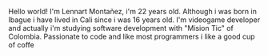 Hello world!
I'm Lennart Montañez, i'm 22 years old. Although i was born in Ibague i have lived in Cali since i was 16 years old. 
I'm videogame developer and actually i'm studying software development with "Mision Tic" of Colombia. Passionate to code and like most programmers i like a good cup of coffe
